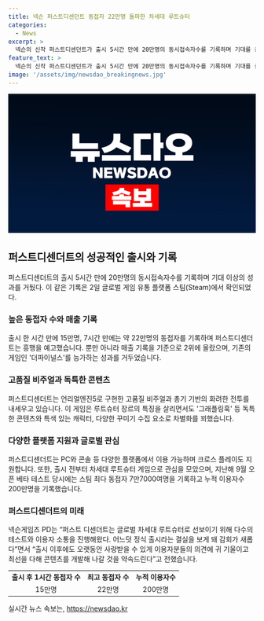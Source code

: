 ```yaml
---
title: 넥슨 퍼스트디센던트 동접자 22만명 돌파한 차세대 루트슈터
categories:
  - News
excerpt: >
  넥슨의 신작 퍼스트디센던트가 출시 5시간 만에 20만명의 동시접속자수를 기록하며 기대를 충족시켰다. 루트슈터 장르로, 언리얼엔진5로 구현된 고품질 비주얼과 다채로운 캐릭터, 특색 있는 콘텐츠로 주목을 받았다. 전작 더파이널스를 능가할 것으로 전망되며, 다양한 플랫폼과 크로스 플레이를 지원한다. 출시 전부터 기대를 모았고, 테스트와 이용자 소통을 거쳐 정식 출시를 하게 된 만큼 사용자들의 의견을 수용하여 콘텐츠를 지속적으로 개발할 계획이다.
feature_text: >
  넥슨의 신작 퍼스트디센던트가 출시 5시간 만에 20만명의 동시접속자수를 기록하며 기대를 충족시켰다. 루트슈터 장르로, 언리얼엔진5로 구현된 고품질 비주얼과 다채로운 캐릭터, 특색 있는 콘텐츠로 주목을 받았다. 전작 더파이널스를 능가할 것으로 전망되며, 다양한 플랫폼과 크로스 플레이를 지원한다. 출시 전부터 기대를 모았고, 테스트와 이용자 소통을 거쳐 정식 출시를 하게 된 만큼 사용자들의 의견을 수용하여 콘텐츠를 지속적으로 개발할 계획이다.
image: '/assets/img/newsdao_breakingnews.jpg'
---
```


<p><img src="/assets/img/newsdao_breakingnews.jpg" alt="cryptoinkorea 속보" /></p>

<h2 data-ke-size="size26">퍼스트디센더트의 성공적인 출시와 기록</h2>

<p data-ke-size="size16">퍼스트디센더트의 출시 5시간 만에 20만명의 동시접속자수를 기록하며 기대 이상의 성과를 거뒀다. 이 같은 기록은 2일 글로벌 게임 유통 플랫폼 스팀(Steam)에서 확인되었다. </p>

<h3>높은 동접자 수와 매출 기록</h3>

<p data-ke-size="size16">출시 한 시간 만에 15만명, 7시간 만에는 약 22만명의 동접자를 기록하며 퍼스트디센더트는 흥행을 예고했습니다. 뿐만 아니라 매출 기록을 기준으로 2위에 올랐으며, 기존의 게임인 '더파이널스'를 능가하는 성과를 거두었습니다.</p>

<h3>고품질 비주얼과 독특한 콘텐츠</h3>

<p data-ke-size="size16">퍼스트디센더트는 언리얼엔진5로 구현한 고품질 비주얼과 총기 기반의 화려한 전투를 내세우고 있습니다. 이 게임은 루트슈터 장르의 특징을 살리면서도 '그래플링훅' 등 독특한 콘텐츠와 특색 있는 캐릭터, 다양한 꾸미기 수집 요소로 차별화를 꾀했습니다.</p>

<h3>다양한 플랫폼 지원과 글로벌 관심</h3>

<p data-ke-size="size16">퍼스트디센더트는 PC와 콘솔 등 다양한 플랫폼에서 이용 가능하며 크로스 플레이도 지원합니다. 또한, 출시 전부터 차세대 루트슈터 게임으로 관심을 모았으며, 지난해 9월 오픈 베타 테스트 당시에는 스팀 최다 동접자 7만7000여명을 기록하고 누적 이용자수 200만명을 기록했습니다. </p>

<h3>퍼스트디센더트의 미래</h3>

<p data-ke-size="size16">넥슨게임즈 PD는 “퍼스트 디센더트는 글로벌 차세대 루트슈터로 선보이기 위해 다수의 테스트와 이용자 소통을 진행해왔다. 어느덧 정식 출시라는 결실을 보게 돼 감회가 새롭다”면서 “출시 이후에도 오랫동안 사랑받을 수 있게 이용자분들의 의견에 귀 기울이고 최선을 다해 콘텐츠를 개발해 나갈 것을 약속드린다”고 전했습니다.</p>

<table>
  <tr>
    <td style="text-align: center; height: 17px;"><b>출시 후 1시간 동접자 수</b></td>
    <td style="text-align: center; height: 17px;"><b>최고 동접자 수</b></td>
    <td style="text-align: center; height: 17px;"><b>누적 이용자수</b></td>
  </tr>
  <tr>
    <td style="text-align: center;">15만명</td>
    <td style="text-align: center;">22만명</td>
    <td style="text-align: center;">200만명</td>
  </tr>
</table>
실시간 뉴스 속보는, <a href="https://newsdao.kr" rel="dofollow">https://newsdao.kr</a>


